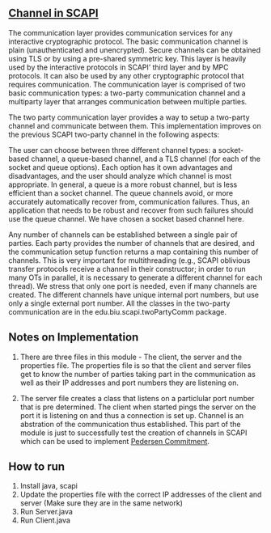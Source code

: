 ## [Channel in SCAPI](http://scapi.readthedocs.io/en/latest/communication.html#setting-up-communication)

The communication layer provides communication services for any interactive cryptographic protocol. The basic communication channel is plain (unauthenticated and unencrypted). Secure channels can be obtained using TLS or by using a pre-shared symmetric key. This layer is heavily used by the interactive protocols in SCAPI’ third layer and by MPC protocols. It can also be used by any other cryptographic protocol that requires communication. The communication layer is comprised of two basic communication types: a two-party communication channel and a multiparty layer that arranges communication between multiple parties.

The two party communication layer provides a way to setup a two-party channel and communicate between them. This implementation improves on the previous SCAPI two-party channel in the following aspects:

The user can choose between three different channel types: a socket-based channel, a queue-based channel, and a TLS channel (for each of the socket and queue options). Each option has it own advantages and disadvantages, and the user should analyze which channel is most appropriate. In general, a queue is a more robust channel, but is less efficient than a socket channel.
The queue channels avoid, or more accurately automatically recover from, communication failures. Thus, an application that needs to be robust and recover from such failures should use the queue channel. We have chosen a socket based channel here.

Any number of channels can be established between a single pair of parties. Each party provides the number of channels that are desired, and the communication setup function returns a map containing this number of channels. This is very important for multithreading (e.g., SCAPI oblivious transfer protocols receive a channel in their constructor; in order to run many OTs in parallel, it is necessary to generate a different channel for each thread). We stress that only one port is needed, even if many channels are created. The different channels have unique internal port numbers, but use only a single external port number.
All the classes in the two-party communication are in the edu.biu.scapi.twoPartyComm package.


## Notes on Implementation

1. There are three files in this module - The client, the server and the properties file. The properties file is so that the client and server files get to know the number of parties taking part in the communication as well as their IP addresses and port numbers they are listening on. 

2. The server file creates a class that listens on a particlular port number that is pre determined. The client when started pings the server on the port it is listening on and thus a connection is set up. Channel is an abstration of the communication thus established. This part of the module is just to successfully test the creation of channels in SCAPI which can be used to implement [Pedersen Commitment](https://github.com/devanharikumar89/crypto/tree/master/4pedersen). 

## How to run

1. Install java, scapi
2. Update the properties file with the correct IP addresses of the client and server (Make sure they are in the same network)
3. Run Server.java
4. Run Client.java
